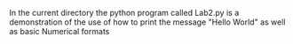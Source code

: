 In the current directory the python program called Lab2.py is a demonstration of the use of how to print the message "Hello World" as well as basic Numerical formats
